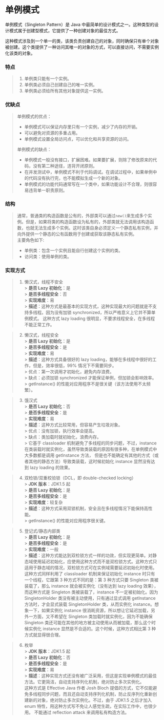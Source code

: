 # 单例模式

单例模式（Singleton Pattern）是 Java 中最简单的设计模式之一。这种类型的设计模式属于创建型模式，它提供了一种创建对象的最佳方式。

这种模式涉及到一个单一的类，该类负责创建自己的对象，同时确保只有单个对象被创建。这个类提供了一种访问其唯一的对象的方式，可以直接访问，不需要实例化该类的对象。

### 特点

> 1. 单例类只能有一个实例。
> 2. 单例类必须自己创建自己的唯一实例。
> 3. 单例类必须给所有其他对象提供这一实例。

### 优缺点

> 单例模式的优点：
> - 单例模式可以保证内存里只有一个实例，减少了内存的开销。
> - 可以避免对资源的多重占用。
> - 单例模式设置全局访问点，可以优化和共享资源的访问。
>
> 单例模式的缺点：
> - 单例模式一般没有接口，扩展困难。如果要扩展，则除了修改原来的代码，没有第二种途径，违背开闭原则。
> - 在并发测试中，单例模式不利于代码调试。在调试过程中，如果单例中的代码没有执行完，也不能模拟生成一个新的对象。
> - 单例模式的功能代码通常写在一个类中，如果功能设计不合理，则很容易违背单一职责原则。

### 结构

> 通常，普通类的构造函数是公有的，外部类可以通过`new()`来生成多个实例。但是，如果将类的构造函数设为私有的，外部类就无法调用该构造函数，也就无法生成多个实例。这时该类自身必须定义一个静态私有实例，并向外提供一个静态的公有函数用于创建或获取该静态私有实例。  
> 主要角色如下:
> - 单例类：包含一个实例且能自行创建这个实例的类。
> - 访问类：使用单例的类。

### 实现方式

> 1. 懒汉式，线程不安全  
     > **是否 Lazy 初始化**：是  
     > **是否多线程安全**：否  
     > **实现难度**：易  
     > **描述**：这种方式是最基本的实现方式，这种实现最大的问题就是不支持多线程。因为没有加锁 synchronized，所以严格意义上它并不算单例模式。 这种方式 lazy loading 很明显，不要求线程安全，在多线程不能正常工作。

> 2. 懒汉式，线程安全  
     > **是否 Lazy 初始化**：是  
     > **是否多线程安全**：是  
     > **实现难度**：易  
     > **描述**：这种方式具备很好的 lazy loading，能够在多线程中很好的工作，但是，效率很低，99% 情况下不需要同步。  
     > 优点：第一次调用才初始化，避免内存浪费。  
     > 缺点：必须加锁 synchronized 才能保证单例，但加锁会影响效率。  
     > getInstance() 的性能对应用程序不是很关键（该方法使用不太频繁）。

> 3. 饿汉式  
     > **是否 Lazy 初始化**：否  
     > **是否多线程安全**：是  
     > **实现难度**：易  
     > **描述**：这种方式比较常用，但容易产生垃圾对象。  
     > 优点：没有加锁，执行效率会提高。  
     > 缺点：类加载时就初始化，浪费内存。  
     > 它基于 classloader 机制避免了多线程的同步问题，不过，instance 在类装载时就实例化，虽然导致类装载的原因有很多种，在单例模式中大多数都是调用 getInstance 方法， 但是也不能确定有其他的方式（或者其他的静态方法）导致类装载，这时候初始化 instance 显然没有达到 lazy loading 的效果。

> 4. 双检锁/双重校验锁（DCL，即 double-checked locking）  
     > **JDK 版本**：JDK1.5 起  
     > **是否 Lazy 初始化**：是  
     > **是否多线程安全**：是  
     > **实现难度**：较复杂  
     > **描述**：这种方式采用双锁机制，安全且在多线程情况下能保持高性能。  
     > getInstance() 的性能对应用程序很关键。

> 5. 登记式/静态内部类  
     > **是否 Lazy 初始化**：是  
     > **是否多线程安全**：是  
     > **实现难度**：一般  
     > **描述**：这种方式能达到双检锁方式一样的功效，但实现更简单。对静态域使用延迟初始化，应使用这种方式而不是双检锁方式。这种方式只适用于静态域的情况，双检锁方式可在实例域需要延迟初始化时使用。  
     这种方式同样利用了 classloader 机制来保证初始化 instance 时只有一个线程，它跟第 3 种方式不同的是：第 3 种方式只要 Singleton 类被装载了，那么 instance 就会被实例化（没有达到 lazy loading 效果），而这种方式是 Singleton 类被装载了，instance 不一定被初始化。因为 SingletonHolder 类没有被主动使用，只有通过显式调用 getInstance 方法时，才会显式装载 SingletonHolder 类，从而实例化 instance。想象一下，如果实例化 instance 很消耗资源，所以想让它延迟加载，另外一方面，又不希望在 Singleton 类加载时就实例化，因为不能确保 Singleton 类还可能在其他的地方被主动使用从而被加载，那么这个时候实例化 instance 显然是不合适的。这个时候，这种方式相比第 3 种方式就显得很合理。

> 6. 枚举  
     > **JDK 版本**：JDK1.5 起  
     > **是否 Lazy 初始化**：否  
     > **是否多线程安全**：是  
     > **实现难度**：易  
     > **描述**：这种实现方式还没有被广泛采用，但这是实现单例模式的最佳方法。它更简洁，自动支持序列化机制，绝对防止多次实例化。  
     这种方式是 Effective Java 作者 Josh Bloch 提倡的方式，它不仅能避免多线程同步问题，而且还自动支持序列化机制，防止反序列化重新创建新的对象，绝对防止多次实例化。不过，由于 JDK1.5 之后才加入 enum 特性，用这种方式写不免让人感觉生疏，在实际工作中，也很少用。 不能通过 reflection attack 来调用私有构造方法。